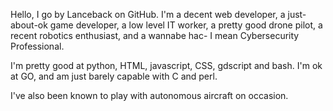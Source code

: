 Hello, I go by Lanceback on GitHub. I'm a decent web developer, a just-about-ok game developer, a low level IT worker, a pretty good drone pilot, a recent robotics enthusiast, and a wannabe hac- I mean Cybersecurity Professional.

I'm pretty good at python, HTML, javascript, CSS, gdscript and bash. I'm ok at GO, and am just barely capable with C and perl.

I've also been known to play with autonomous aircraft on occasion. 


